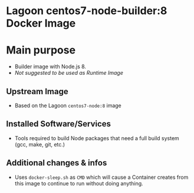 # Lagoon centos7-node-builder:8 Docker Image

# Main purpose
- Builder image with Node.js 8.
- *Not suggested to be used as Runtime Image*

## Upstream Image
- Based on the Lagoon `centos7-node:8` image

## Installed Software/Services
- Tools required to build Node packages that need a full build system (gcc, make, git, etc.)

## Additional changes & infos
- Uses `docker-sleep.sh` as `CMD` which will cause a Container creates from this image to continue to run without doing anything.